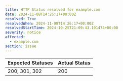 ```yaml
---
title: HTTP Status resolved for example.com
date: 2024-11-08T14:26:17+00:00Z
resolved: True
resolvedWhen: 2024-11-08T14:26:17+00:00Z
resolvedStartTime: 2024-10-25T21:09:43.191474+00:00
severity: notice
affected:
  - example.com
section: issue
---
```


| Expected Statuses | Actual Status  |
|-------------------|----------------|
| 200, 301, 302 | 200 |
